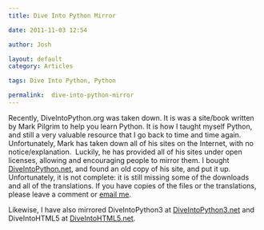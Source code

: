 ```yaml
---
title: Dive Into Python Mirror

date: 2011-11-03 12:54

author: Josh

layout: default
category: Articles

tags: Dive Into Python, Python

permalink:  dive-into-python-mirror
---
```

Recently, DiveIntoPython.org was taken down. It is was a site/book
written by Mark Pilgrim to help you learn Python. It is how I taught
myself Python, and still a very valuable resource that I go back to time
and time again. Unfortunately, Mark has taken down all of his sites on
the Internet, with no notice/explanation.  Luckily, he has provided all
of his sites under open licenses, allowing and encouraging people to
mirror them. I bought [DiveIntoPython.net](http://diveIntoPython), and
found an old copy of his site, and put it up. Unfortunately, it is not
complete: it is still missing some of the downloads and all of the
translations. If you have copies of the files or the translations,
please leave a comment or [email me](mailto:josh@servercobra.com).

Likewise, I have also mirrored DiveIntoPython3 at
[DiveIntoPython3.net](http://DiveIntoPython3.net) and DiveIntoHTML5 at
[DiveIntoHTML5.net](http://DiveIntoHTML5.net).
